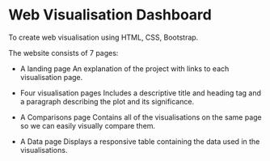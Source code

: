 # Web Visualisation Dashboard

To create web visualisation using HTML, CSS, Bootstrap.

The website consists of 7 pages:

- A landing page
An explanation of the project with links to each visualisation page.

- Four visualisation pages
Includes a descriptive title and heading tag and a paragraph describing the plot and its significance.

- A Comparisons page
Contains all of the visualisations on the same page so we can easily visually compare them.

- A Data page
Displays a responsive table containing the data used in the visualisations.